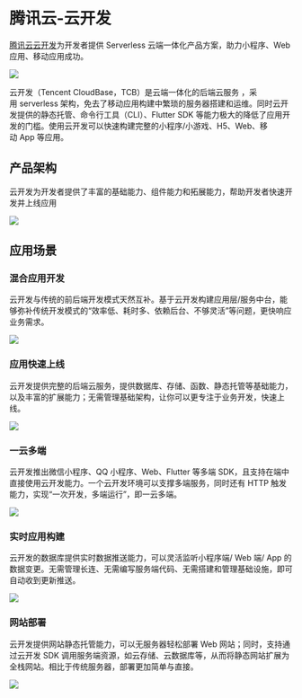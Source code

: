 # 腾讯云-云开发

[腾讯云云开发](https://cloud.tencent.com/product/tcb?from=12334)为开发者提供 Serverless 云端一体化产品方案，助力小程序、Web 应用、移动应用成功。

![](https://postimg.aliavv.com/picgo/20200423164039.png)

云开发（Tencent CloudBase，TCB）是云端一体化的后端云服务 ，采用 serverless 架构，免去了移动应用构建中繁琐的服务器搭建和运维。同时云开发提供的静态托管、命令行工具（CLI）、Flutter SDK 等能力极大的降低了应用开发的门槛。使用云开发可以快速构建完整的小程序/小游戏、H5、Web、移动 App 等应用。 

## 产品架构

云开发为开发者提供了丰富的基础能力、组件能力和拓展能力，帮助开发者快速开发并上线应用

![](https://postimg.aliavv.com/picgo/20200423164108.png)

## 应用场景
### 混合应用开发
云开发与传统的前后端开发模式天然互补。基于云开发构建应用层/服务中台，能够弥补传统开发模式的“效率低、耗时多、依赖后台、不够灵活”等问题，更快响应业务需求。

![](https://postimg.aliavv.com/picgo/20200423164123.png)

### 应用快速上线
云开发提供完整的后端云服务，提供数据库、存储、函数、静态托管等基础能力，以及丰富的扩展能力；无需管理基础架构，让你可以更专注于业务开发，快速上线。

![](https://postimg.aliavv.com/picgo/20200423164134.png)

### 一云多端
云开发推出微信小程序、QQ 小程序、Web、Flutter 等多端 SDK，且支持在端中直接使用云开发能力。一个云开发环境可以支撑多端服务，同时还有 HTTP 触发能力，实现“一次开发，多端运行”，即一云多端。

![](https://postimg.aliavv.com/picgo/20200423164144.png)

### 实时应用构建
云开发的数据库提供实时数据推送能力，可以灵活监听小程序端/ Web 端/ App 的数据变更。无需管理长连、无需编写服务端代码、无需搭建和管理基础设施，即可自动收到更新推送。

![](https://postimg.aliavv.com/picgo/20200423164155.png)

### 网站部署
云开发提供网站静态托管能力，可以无服务器轻松部署 Web 网站；同时，支持通过云开发 SDK 调用服务端资源，如云存储、云数据库等，从而将静态网站扩展为全栈网站。相比于传统服务器，部署更加简单与直接。

![](https://postimg.aliavv.com/picgo/20200423164205.png)

